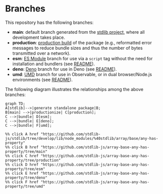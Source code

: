 <!--

@license Apache-2.0

Copyright (c) 2022 The Stdlib Authors.

Licensed under the Apache License, Version 2.0 (the "License");
you may not use this file except in compliance with the License.
You may obtain a copy of the License at

    http://www.apache.org/licenses/LICENSE-2.0

Unless required by applicable law or agreed to in writing, software
distributed under the License is distributed on an "AS IS" BASIS,
WITHOUT WARRANTIES OR CONDITIONS OF ANY KIND, either express or implied.
See the License for the specific language governing permissions and
limitations under the License.

-->

# Branches

This repository has the following branches:

-   **main**: default branch generated from the [stdlib project][stdlib-url], where all development takes place.
-   **production**: [production build][production-url] of the package (e.g., reformatted error messages to reduce bundle sizes and thus the number of bytes transmitted over a network).
-   **esm**: [ES Module][esm-url] branch for use via a `script` tag without the need for installation and bundlers (see [README][esm-readme]).
-   **deno**: [Deno][deno-url] branch for use in Deno (see [README][deno-readme]).
-   **umd**: [UMD][umd-url] branch for use in Observable, or in dual browser/Node.js environments (see [README][umd-readme]).

The following diagram illustrates the relationships among the above branches:

```mermaid
graph TD;
A[stdlib]-->|generate standalone package|B;
B[main] -->|productionize| C[production];
C -->|bundle| D[esm];
C -->|bundle| E[deno];
C -->|bundle| F[umd];

%% click A href "https://github.com/stdlib-js/stdlib/tree/develop/lib/node_modules/%40stdlib/array/base/any-has-property"
%% click B href "https://github.com/stdlib-js/array-base-any-has-property/tree/main"
%% click C href "https://github.com/stdlib-js/array-base-any-has-property/tree/production"
%% click D href "https://github.com/stdlib-js/array-base-any-has-property/tree/esm"
%% click E href "https://github.com/stdlib-js/array-base-any-has-property/tree/deno"
%% click F href "https://github.com/stdlib-js/array-base-any-has-property/tree/umd"
```

[stdlib-url]: https://github.com/stdlib-js/stdlib/tree/develop/lib/node_modules/%40stdlib/array/base/any-has-property
[production-url]: https://github.com/stdlib-js/array-base-any-has-property/tree/production
[deno-url]: https://github.com/stdlib-js/array-base-any-has-property/tree/deno
[deno-readme]: https://github.com/stdlib-js/array-base-any-has-property/blob/deno/README.md
[umd-url]: https://github.com/stdlib-js/array-base-any-has-property/tree/umd
[umd-readme]: https://github.com/stdlib-js/array-base-any-has-property/blob/umd/README.md
[esm-url]: https://github.com/stdlib-js/array-base-any-has-property/tree/esm
[esm-readme]: https://github.com/stdlib-js/array-base-any-has-property/blob/esm/README.md